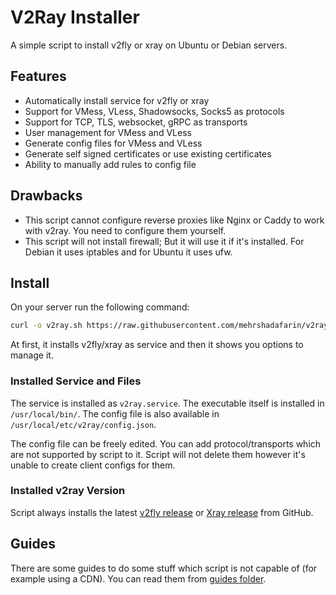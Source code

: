 # V2Ray Installer
A simple script to install v2fly or xray on Ubuntu or Debian servers.

## Features

* Automatically install service for v2fly or xray
* Support for VMess, VLess, Shadowsocks, Socks5 as protocols
* Support for TCP, TLS, websocket, gRPC as transports
* User management for VMess and VLess
* Generate config files for VMess and VLess
* Generate self signed certificates or use existing certificates
* Ability to manually add rules to config file

## Drawbacks

* This script cannot configure reverse proxies like Nginx or Caddy to work with v2ray. You need to configure them yourself.
* This script will not install firewall; But it will use it if it's installed. For Debian it uses iptables and for Ubuntu it uses ufw.

## Install

On your server run the following command:

```bash
curl -o v2ray.sh https://raw.githubusercontent.com/mehrshadafarin/v2ray-installer/master/v2ray.sh && bash v2ray.sh
```
At first, it installs v2fly/xray as service and then it shows you options to manage it.

### Installed Service and Files

The service is installed as `v2ray.service`. The executable itself is installed in `/usr/local/bin/`. The config file is also available in `/usr/local/etc/v2ray/config.json`.

The config file can be freely edited. You can add protocol/transports which are not supported by script to it. Script will not delete them however it's unable to create client configs for them.

### Installed v2ray Version

Script always installs the latest [v2fly release](https://github.com/v2fly/v2ray-core/releases/latest) or [Xray release](https://github.com/XTLS/Xray-core/releases/latest) from GitHub.


## Guides

There are some guides to do some stuff which script is not capable of (for example using a CDN). You can read them from [guides folder](https://github.com/HirbodBehnam/V2Ray-Installer/tree/master/Guides).